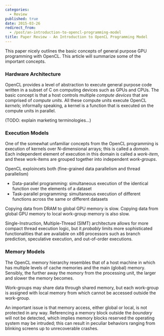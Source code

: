 ```yaml
---
categories:
  - Review
published: true
date: 2015-03-26
redirect_from:
  - /post/an-introduction-to-opencl-programming-model
title: Paper Review - An Introduction to OpenCL Programming Model
---
```


This paper nicely outlines the basic concepts of general purpose GPU programming with OpenCL. This article will summarize some of the important concepts.

### Hardware Architecture

OpenCL provides a level of abstraction to execute general purpose code written in a subset of C on computing devices such as GPUs and CPUs. The basic concept is that a host controls multiple *compute devices* that are comprised of *compute units*. All these compute units execute OpenCL *kernels*; informally speaking, a kernel is a function that is executed on the compute units in parallel.

(TODO: explain marketing terminologies...)

### Execution Models

One of the somewhat unfamiliar concepts from the OpenCL programming is execution of kernels over N-dimensional arrays; this is called a *domain*. Each independent element of execution in this domain is called a *work-item*, and these work-items are grouped together into independent *work-groups*.

OpenCL exploincets both (fine-grained data parallelism and thread parallelism)

* Data-parallel programming: simultaneous execution of the identical function over the elements of a dataset
* Task-parallel programming: simultaneous execution of different functions across the same or different datasets

Copying data from DRAM to global GPU memory is slow.
Copying data from global GPU memory to local work-group memory is also slow.

Single-Instruction, Multiple-Thread (SIMT) architecture allows for more compact thread execution logic, but it *probably* limits more sophisticated functionalities that are available on x86 processors such as branch prediction, speculative execution, and out-of-order executions.

### Memory Models

The OpenCL memory hierarchy resembles that of a host machine in which has multiple levels of cache memories and the main (global) memory. Sensibly, the further away the momory from the processing unit, the larger and slower the memory becomes.

Work-groups may share data through shared memory, but each work-group is assigned with local memory from which cannot be accessed outside the work-group.

An important issue is that memory access, either global or local, is not protected in any way. Referencing a memory block outside the *boundary* will not be detected, which implies memory blocks reserved the operating system may be intruded; this can result in peculiar behaviors ranging from blinking screens up to unrecoverable crashes.